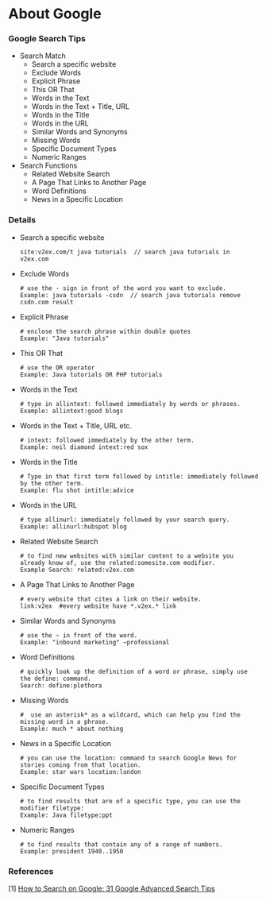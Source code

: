 # About Google



### Google Search Tips



- Search Match
  - Search a specific website
  - Exclude Words
  - Explicit Phrase
  - This OR That
  - Words in the Text
  - Words in the Text + Title, URL
  - Words in the Title
  - Words in the URL
  - Similar Words and Synonyms
  - Missing Words
  - Specific Document Types
  - Numeric Ranges
- Search Functions
  - Related Website Search
  - A Page That Links to Another Page
  - Word Definitions
  - News in a Specific Location



### Details

- Search a specific website

  ```
  site:v2ex.com/t java tutorials  // search java tutorials in v2ex.com
  ```

- Exclude Words

    ```
    # use the - sign in front of the word you want to exclude.
    Example: java tutorials -csdn  // search java tutorials remove csdn.com result
    ```

- Explicit Phrase

    ```
    # enclose the search phrase within double quotes
    Example: "Java tutorials"
    ```

- This OR That

    ```
    # use the OR operator
    Example: Java tutorials OR PHP tutorials
    ```

- Words in the Text

    ```
    # type in allintext: followed immediately by words or phrases.
    Example: allintext:good blogs
    ```

- Words in the Text + Title, URL etc.

    ```
    # intext: followed immediately by the other term.
    Example: neil diamond intext:red sox
    ```

- Words in the Title

    ```
    # Type in that first term followed by intitle: immediately followed by the other term.
    Example: flu shot intitle:advice
    ```

- Words in the URL

  ```
  # type allinurl: immediately followed by your search query.
  Example: allinurl:hubspot blog
  ```

- Related Website Search

    ```
    # to find new websites with similar content to a website you already know of, use the related:somesite.com modifier.
    Example Search: related:v2ex.com
    ```

- A Page That Links to Another Page

    ```
    # every website that cites a link on their website.
    link:v2ex  #every website have *.v2ex.* link
    ```

- Similar Words and Synonyms

    ```
    # use the ~ in front of the word.
    Example: "inbound marketing" ~professional
    ```

- Word Definitions

    ```
    # quickly look up the definition of a word or phrase, simply use the define: command.
    Search: define:plethora
    ```

- Missing Words

    ```
    #  use an asterisk* as a wildcard, which can help you find the missing word in a phrase.
    Example: much * about nothing
    ```
    
- News in a Specific Location

    ```
    # you can use the location: command to search Google News for stories coming from that location.
    Example: star wars location:london
    ```

- Specific Document Types

    ```
    # to find results that are of a specific type, you can use the modifier filetype:
    Example: Java filetype:ppt
    ```

- Numeric Ranges

    ```
    # to find results that contain any of a range of numbers.
    Example: president 1940..1950
    ```

    



### References

[1] [How to Search on Google: 31 Google Advanced Search Tips](https://blog.hubspot.com/marketing/google-advanced-search-tips)